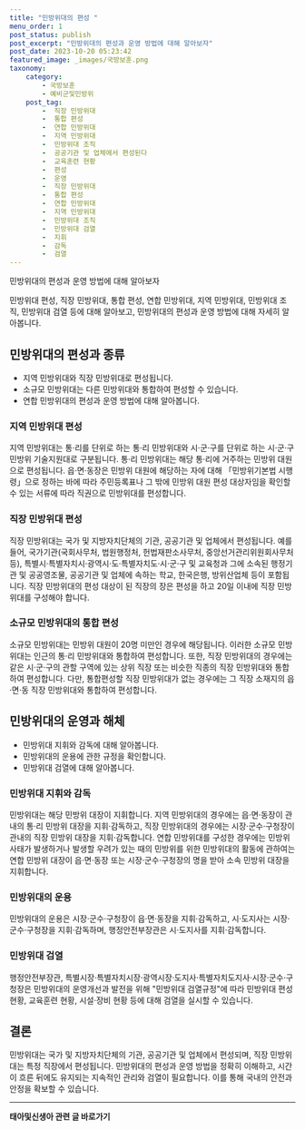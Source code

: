 ```yaml
---
title: "민방위대의 편성 "
menu_order: 1
post_status: publish
post_excerpt: "민방위대의 편성과 운영 방법에 대해 알아보자"
post_date: 2023-10-20 05:23:42
featured_image: _images/국방보훈.png
taxonomy:
    category:
        - 국방보훈
        - 예비군및민방위
    post_tag:
        -  직장 민방위대
        -  통합 편성
        -  연합 민방위대
        -  지역 민방위대
        -  민방위대 조직
        -  공공기관 및 업체에서 편성된다
        -  교육훈련 현황
        -  편성
        -  운영
        -  직장 민방위대
        -  통합 편성
        -  연합 민방위대
        -  지역 민방위대
        -  민방위대 조직
        -  민방위대 검열
        -  지휘
        -  감독
        -  검열
---
```


민방위대의 편성과 운영 방법에 대해 알아보자

민방위대 편성, 직장 민방위대, 통합 편성, 연합 민방위대, 지역 민방위대, 민방위대 조직, 민방위대 검열 등에 대해 알아보고, 민방위대의 편성과 운영 방법에 대해 자세히 알아봅니다.

##   민방위대의 편성과 종류
  
  - 지역 민방위대와 직장 민방위대로 편성됩니다.
  - 소규모 민방위대는 다른 민방위대와 통합하여 편성할 수 있습니다.
  - 연합 민방위대의 편성과 운영 방법에 대해 알아봅니다.

### 지역 민방위대 편성
지역 민방위대는 통·리를 단위로 하는 통·리 민방위대와 시·군·구를 단위로 하는 시·군·구 민방위 기술지원대로 구분됩니다. 통·리 민방위대는 해당 통·리에 거주하는 민방위 대원으로 편성됩니다. 읍·면·동장은 민방위 대원에 해당하는 자에 대해 「민방위기본법 시행령」으로 정하는 바에 따라 주민등록표나 그 밖에 민방위 대원 편성 대상자임을 확인할 수 있는 서류에 따라 직권으로 민방위대를 편성합니다.

### 직장 민방위대 편성
직장 민방위대는 국가 및 지방자치단체의 기관, 공공기관 및 업체에서 편성됩니다. 예를 들어, 국가기관(국회사무처, 법원행정처, 헌법재판소사무처, 중앙선거관리위원회사무처 등), 특별시·특별자치시·광역시·도·특별자치도·시·군·구 및 교육청과 그에 소속된 행정기관 및 공공영조물, 공공기관 및 업체에 속하는 학교, 한국은행, 방위산업체 등이 포함됩니다. 직장 민방위대의 편성 대상이 된 직장의 장은 편성을 하고 20일 이내에 직장 민방위대를 구성해야 합니다.

### 소규모 민방위대의 통합 편성
소규모 민방위대는 민방위 대원이 20명 미만인 경우에 해당됩니다. 이러한 소규모 민방위대는 인근의 통·리 민방위대와 통합하여 편성합니다. 또한, 직장 민방위대의 경우에는 같은 시·군·구의 관할 구역에 있는 상위 직장 또는 비슷한 직종의 직장 민방위대와 통합하여 편성합니다. 다만, 통합편성할 직장 민방위대가 없는 경우에는 그 직장 소재지의 읍·면·동 직장 민방위대와 통합하여 편성합니다.

##   민방위대의 운영과 해체
  
  - 민방위대 지휘와 감독에 대해 알아봅니다.
  - 민방위대의 운용에 관한 규정을 확인합니다.
  - 민방위대 검열에 대해 알아봅니다.

### 민방위대 지휘와 감독
민방위대는 해당 민방위 대장이 지휘합니다. 지역 민방위대의 경우에는 읍·면·동장이 관내의 통·리 민방위 대장을 지휘·감독하고, 직장 민방위대의 경우에는 시장·군수·구청장이 관내의 직장 민방위 대장을 지휘·감독합니다. 연합 민방위대를 구성한 경우에는 민방위사태가 발생하거나 발생할 우려가 있는 때의 민방위를 위한 민방위대의 활동에 관하여는 연합 민방위 대장이 읍·면·동장 또는 시장·군수·구청장의 명을 받아 소속 민방위 대장을 지휘합니다.

### 민방위대의 운용
민방위대의 운용은 시장·군수·구청장이 읍·면·동장을 지휘·감독하고, 시·도지사는 시장·군수·구청장을 지휘·감독하며, 행정안전부장관은 시·도지사를 지휘·감독합니다.

### 민방위대 검열
행정안전부장관, 특별시장·특별자치시장·광역시장·도지사·특별자치도지사·시장·군수·구청장은 민방위대의 운영개선과 발전을 위해 "민방위대 검열규정"에 따라 민방위대 편성 현황, 교육훈련 현황, 시설·장비 현황 등에 대해 검열을 실시할 수 있습니다.

## 결론

민방위대는 국가 및 지방자치단체의 기관, 공공기관 및 업체에서 편성되며, 직장 민방위대는 특정 직장에서 편성됩니다. 민방위대의 편성과 운영 방법을 정확히 이해하고, 시간이 흐른 뒤에도 유지되는 지속적인 관리와 검열이 필요합니다. 이를 통해 국내의 안전과 안정을 확보할 수 있습니다.
<!-- wp:separator -->
<hr class="wp-block-separator has-alpha-channel-opacity"/>
<!-- /wp:separator -->

<!-- wp:group {"backgroundColor":"base","layout":{"type":"constrained"}} -->
<div class="wp-block-group has-base-background-color has-background"><!-- wp:paragraph {"align":"center","fontSize":"medium"} -->
<p class="has-text-align-center has-large-font-size"><strong>태아및신생아 관련 글 바로가기</strong></p>
<!-- /wp:paragraph -->


<!-- wp:latest-posts
{"categories":[{"id":1496,"count":19,"description":"","link":"https://uknowlaw.com/category/%ed%83%9c%ec%95%84%eb%b0%8f%ec%8b%a0%ec%83%9d%ec%95%84/","name":"태아및신생아","slug":"태아및신생아","taxonomy":"category","parent":0,"meta":[],"_links":{"self":[{"href":"https://uknowlaw.com/wp-json/wp/v2/categories/1496"}],"collection":[{"href":"https://uknowlaw.com/wp-json/wp/v2/categories"}],"about":[{"href":"https://uknowlaw.com/wp-json/wp/v2/taxonomies/category"}],"wp:post_type":[{"href":"https://uknowlaw.com/wp-json/wp/v2/posts?categories=1496"}],"curies":[{"name":"wp","href":"https://api.w.org/{rel}","templated":true}]}}],"postsToShow":100,"excerptLength":28,"postLayout":"grid","columns":2,"featuredImageAlign":"left","featuredImageSizeSlug":"large","fontSize":"small"} /--></div>
<!-- /wp:group -->